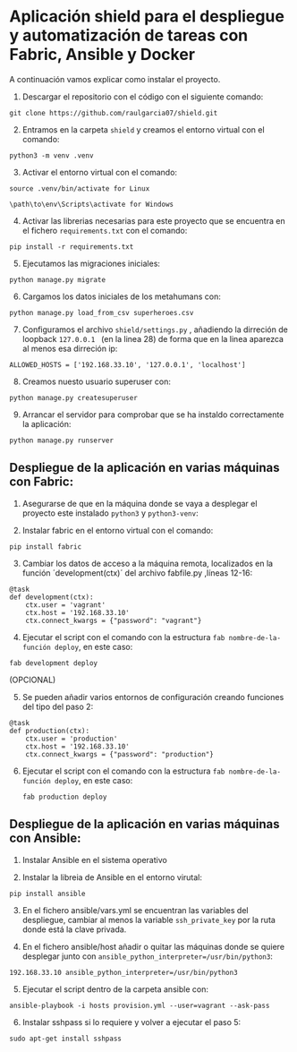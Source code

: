 # Aplicación shield para el despliegue y automatización de tareas con Fabric, Ansible y Docker

A continuación vamos explicar como instalar el proyecto.

1. Descargar el repositorio con el código con el siguiente comando:

```
git clone https://github.com/raulgarcia07/shield.git
```

2. Entramos en la carpeta `shield` y creamos el entorno virtual con el comando:
```
python3 -m venv .venv 
```
3. Activar el entorno virtual con el comando:
```
source .venv/bin/activate for Linux

\path\to\env\Scripts\activate for Windows
```
4. Activar las librerias necesarias para este proyecto que se encuentra en el fichero `requirements.txt` con el comando:
```
pip install -r requirements.txt
```

5. Ejecutamos las migraciones iniciales:

```
python manage.py migrate
```

6. Cargamos los datos iniciales de los metahumans con:

```
python manage.py load_from_csv superheroes.csv
```

7. Configuramos el archivo `shield/settings.py` , añadiendo la dirreción de loopback `127.0.0.1 ` (en la linea 28) de forma que en la linea aparezca al menos esa dirreción ip:

```
ALLOWED_HOSTS = ['192.168.33.10', '127.0.0.1', 'localhost']
```
8. Creamos nuesto usuario superuser con:
```
python manage.py createsuperuser 
```

9. Arrancar el servidor para comprobar que se ha instaldo correctamente la aplicación:
```
python manage.py runserver
```

## Despliegue de la aplicación en varias máquinas con Fabric:

1. Asegurarse de que en la máquina donde se vaya a desplegar el proyecto este instalado `python3` y  `python3-venv`:


2. Instalar fabric en el entorno virtual con el comando:
```
pip install fabric
```

3. Cambiar los datos de acceso a la máquina remota, localizados en la función ´development(ctx)´ del archivo fabfile.py ,líneas 12-16:

```
@task
def development(ctx):
    ctx.user = 'vagrant'
    ctx.host = '192.168.33.10'
    ctx.connect_kwargs = {"password": "vagrant"}
 ``` 

 4. Ejecutar el script con el comando con la estructura `fab nombre-de-la-función deploy`, en este caso:

 ```
 fab development deploy
```
(OPCIONAL)

5. Se pueden añadir varios entornos de configuración creando funciones del tipo del paso 2:
```
@task
def production(ctx):
    ctx.user = 'production'
    ctx.host = '192.168.33.10'
    ctx.connect_kwargs = {"password": "production"}
 ``` 

 6. Ejecutar el script con el comando con la estructura `fab nombre-de-la-función deploy`, en este caso:
    ```
    fab production deploy
    ```
## Despliegue de la aplicación en varias máquinas con Ansible:

1. Instalar Ansible en el sistema operativo

2. Instalar la libreia de Ansible en el entorno virutal:

```
pip install ansible
```
3. En el fichero ansible/vars.yml se encuentran las variables del despliegue, cambiar al menos la variable `ssh_private_key` por la ruta donde está la clave privada.

4. En el fichero ansible/host añadir o quitar las máquinas donde se quiere desplegar junto con `ansible_python_interpreter=/usr/bin/python3`:
```
192.168.33.10 ansible_python_interpreter=/usr/bin/python3
```

5. Ejecutar el script dentro de la carpeta ansible con:
```
ansible-playbook -i hosts provision.yml --user=vagrant --ask-pass
```

6. Instalar sshpass si lo requiere y volver a ejecutar el paso 5:
```
sudo apt-get install sshpass
```